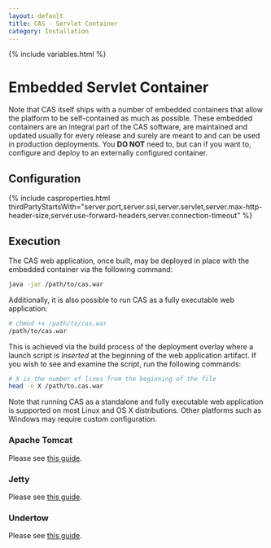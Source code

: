 ```yaml
---
layout: default
title: CAS - Servlet Container
category: Installation
---
```

{% include variables.html %}

# Embedded Servlet Container

Note that CAS itself ships with a number of embedded containers that allow the platform to be self-contained 
as much as possible. These embedded containers are an integral part of the CAS software, are maintained and 
updated usually for every release and surely are meant to and can be used in production deployments. 
You **DO NOT** need to, but can if you want to, configure and deploy to an externally configured container. 

## Configuration

{% include casproperties.html 
thirdPartyStartsWith="server.port,server.ssl,server.servlet,server.max-http-header-size,server.use-forward-headers,server.connection-timeout" %}

## Execution

The CAS web application, once built, may be deployed in place with the embedded container via the following command:

```bash
java -jar /path/to/cas.war
```

Additionally, it is also possible to run CAS as a fully executable web application:

```bash
# chmod +x /path/to/cas.war
/path/to/cas.war
```

This is achieved via the build process of the deployment overlay where a 
launch script is *inserted* at the beginning of the web application artifact. If you
 wish to see and examine the script, run the following commands:
 
 ```bash
 # X is the number of lines from the beginning of the file
 head -n X /path/to.cas.war
 ```
 
Note that running CAS as a standalone and fully executable web application 
is supported on most Linux and OS X distributions. 
Other platforms such as Windows may require custom configuration.

### Apache Tomcat

Please see [this guide](Configuring-Servlet-Container-Embedded-Tomcat.html).

### Jetty

Please see [this guide](Configuring-Servlet-Container-Embedded-Jetty.html).

### Undertow

Please see [this guide](Configuring-Servlet-Container-Embedded-Undertow.html).
